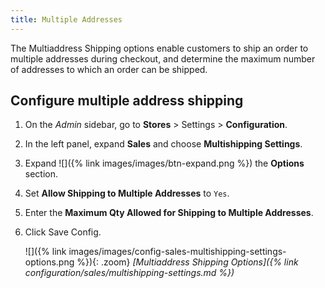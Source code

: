 ```yaml
---
title: Multiple Addresses
---
```


The Multiaddress Shipping options enable customers to ship an order to multiple addresses during checkout, and determine the maximum number of addresses to which an order can be shipped.

## Configure multiple address shipping

1. On the _Admin_ sidebar, go to **Stores** > Settings > **Configuration**.

1. In the left panel, expand **Sales** and choose **Multishipping Settings**.

1. Expand ![]({% link images/images/btn-expand.png %}) the **Options** section.

1. Set **Allow Shipping to Multiple Addresses** to `Yes`.

1. Enter the **Maximum Qty Allowed for Shipping to Multiple Addresses**.

1. Click <span class="btn">Save Config</span>.

    ![]({% link images/images/config-sales-multishipping-settings-options.png %}){: .zoom}
    _[Multiaddress Shipping Options]({% link configuration/sales/multishipping-settings.md %})_
